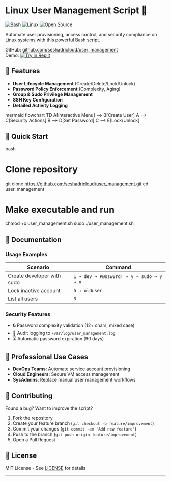 # Linux User Management Script 🔐

![Bash](https://img.shields.io/badge/-Bash-4EAA25?logo=gnubash&logoColor=white)
![Linux](https://img.shields.io/badge/-Linux-FCC624?logo=linux&logoColor=black)
![Open Source](https://img.shields.io/badge/-Open_Source-3DA639?logo=opensourceinitiative&logoColor=white)

Automate user provisioning, access control, and security compliance on Linux systems with this powerful Bash script.

GitHub: [github.com/seshadricloud/user_management](https://github.com/seshadricloud/user_management)  
Demo: [![Try in Replit](https://img.shields.io/badge/Try_in-Replit-%2346a2f1)](https://replit.com/new/linux)

## 🌟 Features

- **User Lifecycle Management** (Create/Delete/Lock/Unlock)
- **Password Policy Enforcement** (Complexity, Aging)
- **Group & Sudo Privilege Management**
- **SSH Key Configuration**
- **Detailed Activity Logging**

mermaid
flowchart TD
    A[Interactive Menu] --> B[Create User]
    A --> C[Security Actions]
    B --> D[Set Password]
    C --> E[Lock/Unlock]

## 🚀 Quick Start

bash
# Clone repository
git clone https://github.com/seshadricloud/user_management.git
cd user_management

# Make executable and run
chmod +x user_management.sh
sudo ./user_management.sh


## 📖 Documentation

### Usage Examples
| Scenario | Command |
|----------|---------|
| Create developer with sudo | `1 → dev → P@ssw0rd! → y → sudo → y → n` |
| Lock inactive account | `5 → olduser` |
| List all users | `3` |

### Security Features
- 🔒 Password complexity validation (12+ chars, mixed case)
- 📜 Audit logging to `/var/log/user_management.log`
- ⏳ Automatic password expiration (90 days)

## 💼 Professional Use Cases
- **DevOps Teams**: Automate service account provisioning
- **Cloud Engineers**: Secure VM access management
- **SysAdmins**: Replace manual user management workflows

## 🤝 Contributing
Found a bug? Want to improve the script?
1. Fork the repository
2. Create your feature branch (`git checkout -b feature/improvement`)
3. Commit your changes (`git commit -am 'Add new feature'`)
4. Push to the branch (`git push origin feature/improvement`)
5. Open a Pull Request

## 📜 License
MIT License - See [LICENSE](LICENSE) for details

---
